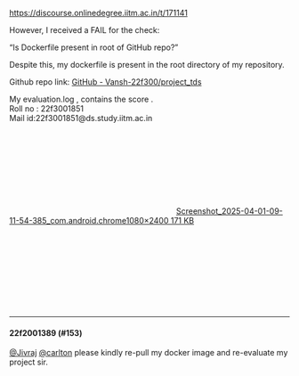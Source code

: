 https://discourse.onlinedegree.iitm.ac.in/t/171141

However, I received a FAIL for the check:</p>
<p>“Is Dockerfile present in root of GitHub repo?”</p>
<p>Despite this, my dockerfile is present in the root directory of my repository.</p>
<p>Github repo link: <a class="inline-onebox" href="https://github.com/Vansh-22f300/project_tds.git" rel="noopener nofollow ugc">GitHub - Vansh-22f300/project_tds</a></p>
<p>My evaluation.log , contains the score .<br/>
Roll no : 22f3001851<br/>
Mail id:22f3001851@ds.study.iitm.ac.in<br/>
<div class="lightbox-wrapper"><a class="lightbox" data-download-href="/uploads/short-url/un90N0luaNkJjOgXOEn5pozxIJb.jpeg?dl=1" href="https://europe1.discourse-cdn.com/flex013/uploads/iitm/original/3X/d/4/d4df01a394ced7de96bc204dd764e71d18c62389.jpeg" rel="noopener nofollow ugc" title="Screenshot_2025-04-01-09-11-54-385_com.android.chrome"><div class="meta"><svg aria-hidden="true" class="fa d-icon d-icon-far-image svg-icon"><use href="#far-image"></use></svg><span class="filename">Screenshot_2025-04-01-09-11-54-385_com.android.chrome</span><span class="informations">1080×2400 171 KB</span><svg aria-hidden="true" class="fa d-icon d-icon-discourse-expand svg-icon"><use href="#discourse-expand"></use></svg></div></a></div></p><hr>

<h4>22f2001389 (#153)</h4>
<p><a class="mention" href="/u/jivraj">@Jivraj</a> <a class="mention" href="/u/carlton">@carlton</a> please kindly re-pull my docker image and re-evaluate my project sir.